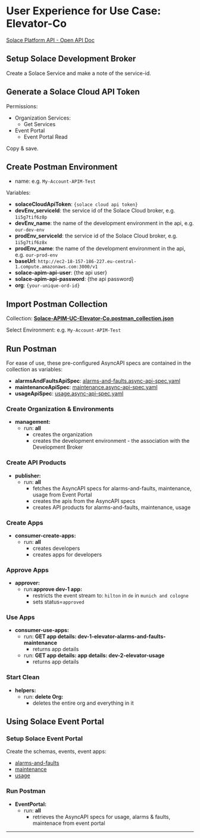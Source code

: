 # User Experience for Use Case: Elevator-Co

[Solace Platform API - Open API Doc](http://ec2-18-157-186-227.eu-central-1.compute.amazonaws.com:3000/api-explorer/#/)

## Setup Solace Development Broker

Create a Solace Service and make a note of the service-id.

## Generate a Solace Cloud API Token

Permissions:
  - Organization Services:
    - Get Services
  - Event Portal
    - Event Portal Read

Copy & save.

## Create Postman Environment

  - name: e.g. `My-Account-APIM-Test`

Variables:
  - **solaceCloudApiToken**: `{solace cloud api token}`
  - **devEnv_serviceId**: the service id of the Solace Cloud broker, e.g. `1i5g7tif6z8p`
  - **devEnv_name**: the name of the development environment in the api, e.g. `our-dev-env`
  - **prodEnv_serviceId**: the service id of the Solace Cloud broker, e.g. `1i5g7tif6z8x`
  - **prodEnv_name**: the name of the development environment in the api, e.g. `our-prod-env`
  - **baseUrl**: `http://ec2-18-157-186-227.eu-central-1.compute.amazonaws.com:3000/v1`
  - **solace-apim-api-user**: {the api user}
  - **solace-apim-api-password**: {the api password}
  - **org**: `{your-unique-ord-id}`


## Import Postman Collection

Collection: [**Solace-APIM-UC-Elevator-Co.postman_collection.json**](./Solace-APIM-UC-Elevator-Co.postman_collection.json)

Select Environment: e.g. `My-Account-APIM-Test`


## Run Postman

For ease of use, these pre-configured AsyncAPI specs are contained in the collection as variables:
  - **alarmsAndFaultsApiSpec**: [alarms-and-faults.async-api-spec.yaml](../../event-apps/alarms-and-faults/alarms-and-faults.async-api-spec.yaml)
  - **maintenanceApiSpec**: [maintenance.async-api-spec.yaml](../../event-apps/maintenance/maintenance.async-api-spec.yaml)
  - **usageApiSpec**: [usage.async-api-spec.yaml](../../event-apps/usage/usage.async-api-spec.yaml)


### Create Organization & Environments

- **management:**
  - run: **all**
    - creates the organization
    - creates the development environment - the association with the Development Broker

### Create API Products

- **publisher:**
  - run: **all**
    - fetches the AsyncAPI specs for alarms-and-faults, maintenance, usage from Event Portal
    - creates the apis from the AsyncAPI specs
    - creates API products for alarms-and-faults, maintenance, usage

### Create Apps

- **consumer-create-apps:**
  - run: **all**
    - creates developers
    - creates apps for developers

### Approve Apps

- **approver:**
  - run:**approve dev-1 app:**
    - restricts the event stream to: `hilton` in `de` in `munich and cologne`
    - sets status=`approved`

### Use Apps
- **consumer-use-apps:**
  - run: **GET app details: dev-1-elevator-alarms-and-faults-maintenance**
    - returns app details
  - run: **GET app details: app details: dev-2-elevator-usage**
    - returns app details

### Start Clean
- **helpers:**
  - run: **delete Org:**
    - deletes the entire org and everything in it

## Using Solace Event Portal
### Setup Solace Event Portal

Create the schemas, events, event apps:

* [alarms-and-faults](../../event-apps/alarms-and-faults)
* [maintenance](../../event-apps/maintenance)
* [usage](../../event-apps/usage)

### Run Postman

- **EventPortal:**
  - run: **all**
    - retrieves the AsyncAPI specs for usage, alarms & faults, maintenace from event portal
---
